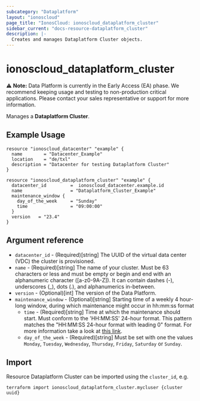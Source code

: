 ```yaml
---
subcategory: "Dataplatform"
layout: "ionoscloud"
page_title: "IonosCloud: ionoscloud_dataplatform_cluster"
sidebar_current: "docs-resource-dataplatform_cluster"
description: |-
  Creates and manages Dataplatform Cluster objects.
---
```


# ionoscloud_dataplatform_cluster

⚠️ **Note:** Data Platform is currently in the Early Access (EA) phase.
We recommend keeping usage and testing to non-production critical applications.
Please contact your sales representative or support for more information.

Manages a **Dataplatform Cluster**.

## Example Usage

```hcl
resource "ionoscloud_datacenter" "example" {
  name        = "Datacenter_Example"
  location    = "de/txl"
  description = "Datacenter for testing Dataplatform Cluster"
}

resource "ionoscloud_dataplatform_cluster" "example" {
  datacenter_id   		=  ionoscloud_datacenter.example.id
  name 					= "Dataplatform_Cluster_Example"
  maintenance_window {
    day_of_the_week  	= "Sunday"
    time				= "09:00:00"
  }
  version	= "23.4"
}
```

## Argument reference

* `datacenter_id` - (Required)[string] The UUID of the virtual data center (VDC) the cluster is provisioned.
* `name` - (Required)[string] The name of your cluster. Must be 63 characters or less and must be empty or begin and end with an alphanumeric character ([a-z0-9A-Z]). It can contain dashes (-), underscores (_), dots (.), and alphanumerics in-between.
* `version` - (Optional)[int] The version of the Data Platform.
* `maintenance_window` - (Optional)[string] Starting time of a weekly 4 hour-long window, during which maintenance might occur in hh:mm:ss format
  * `time` - (Required)[string] Time at which the maintenance should start. Must conform to the 'HH:MM:SS' 24-hour format. This pattern matches the "HH:MM:SS 24-hour format with leading 0" format. For more information take a look at [this link](https://stackoverflow.com/questions/7536755/regular-expression-for-matching-hhmm-time-format).
  * `day_of_the_week` - (Required)[string] Must be set with one the values `Monday`, `Tuesday`, `Wednesday`, `Thursday`, `Friday`, `Saturday` or `Sunday`.

## Import

Resource Dataplatform Cluster can be imported using the `cluster_id`, e.g.

```shell
terraform import ionoscloud_dataplatform_cluster.mycluser {cluster uuid}
```
